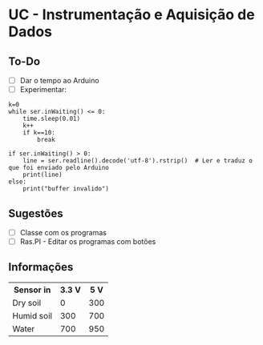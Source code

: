 # UC - Instrumentação e Aquisição de Dados

## To-Do
- [ ] Dar o tempo ao Arduino
- [ ] Experimentar:
```
k=0
while ser.inWaiting() <= 0:
	time.sleep(0.01)
	k++
	if k==10:
		break
	
if ser.inWaiting() > 0:
	line = ser.readline().decode('utf-8').rstrip()  # Ler e traduz o que foi enviado pelo Arduino
	print(line)
else:
	print("buffer invalido")
```

## Sugestões
- [ ] Classe com os programas
- [ ] Ras.PI - Editar os programas com botões

## Informações
<table>
	<tr>
		<th>Sensor in</th>
		<th>3.3 V</th>
		<th>5 V</th>
  	</tr>
  	<tr>
    	<td>Dry soil</td>
    	<td>0</td>
    	<td>300</td>
  	</tr>
  	<tr>
		<td>Humid soil</td>
		<td>300</td>
		<td>700</td>
  	</tr>
  	<tr>
		<td>Water</td>
		<td>700</td>
		<td>950</td>
  	</tr>
</table>
